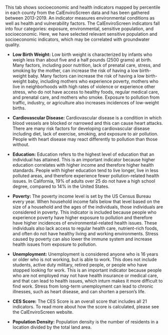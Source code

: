 
This tab shows socioeconomic and health indicators mapped by percentile in each county from the CalEnviroScreen data and has been gathered between 2013-2019. An indicator measures environmental conditions as well as health and vulnerability factors. The CalEnviroScreen indicators fall into four categories: exposure, environmental, sensitive population, and socioeconomic. Here, we have selected relevant sensitive population and socioeconomic indicators, which may be correlated with groundwater quality.

- **Low Birth Weight:** Low birth weight is characterized by infants who weigh less than about five and a half pounds (2500 grams) at birth. Many factors, including poor nutrition, lack of prenatal care, stress, and smoking by the mother, can increase the risk of having a low birth-weight baby. Many factors can increase the risk of having a low birth-weight baby, including mothers who experience poverty, mothers who live in neighborhoods with high rates of violence or experience other stress, who do not have access to healthy foods, regular medical care, and prenatal care, and mothers who smoke. Exposure to pollution from traffic, industry, or agriculture also increases incidences of low-weight births.

- **Cardiovascular Disease:** Cardiovascular disease is a condition in which blood vessels are blocked or narrowed and this can cause heart attacks. There are many risk factors for developing cardiovascular disease including diet, lack of exercise, smoking, and exposure to air pollution. People with heart disease may react differently to pollution than those without.

- **Education:** Education refers to the highest level of education that an individual has attained. This is an important indicator because higher education correlates with higher income and therefore higher health standards. People with higher education tend to live longer, live in less polluted areas, and therefore experience fewer pollution-related health issues.  In California, 19% of adults over 25 do not have a high school degree, compared to 14% in the United States.

- **Poverty:** The poverty income level is set by the US Census Bureau every year. When household income falls below that level based on the size of a household and the ages of the individuals, those individuals are considered in poverty. This indicator is included because people who experience poverty have higher exposure to pollution and therefore have higher incidences of environmental-related health issues. These individuals also lack access to regular health care, nutrient-rich foods, and often do not have healthy living and working environments. Stress caused by poverty can also lower the immune system and increase health issues from exposure to pollution.

- **Unemployment:** Unemployment is considered anyone who is 16 years or older who is not working, but is able to work. This does not include students, active duty military, retired people, or people who have stopped looking for work. This is an important indicator because people who are not employed may not have health insurance or medical care, and that can lead to health issues, which inturn makes it more difficult to find work. Stress from long-term unemployment can lead to chronic illnesses, such as heart disease, and can shorten a person’s life.

- **CES Score:** The CES Score is an overall score that includes all 21 indicators. To read more about how the score is calculated, please see the CalEnviroScreen website.</li>

- **Population Density:** Population density is the number of residents in a location divided by the total land area.
